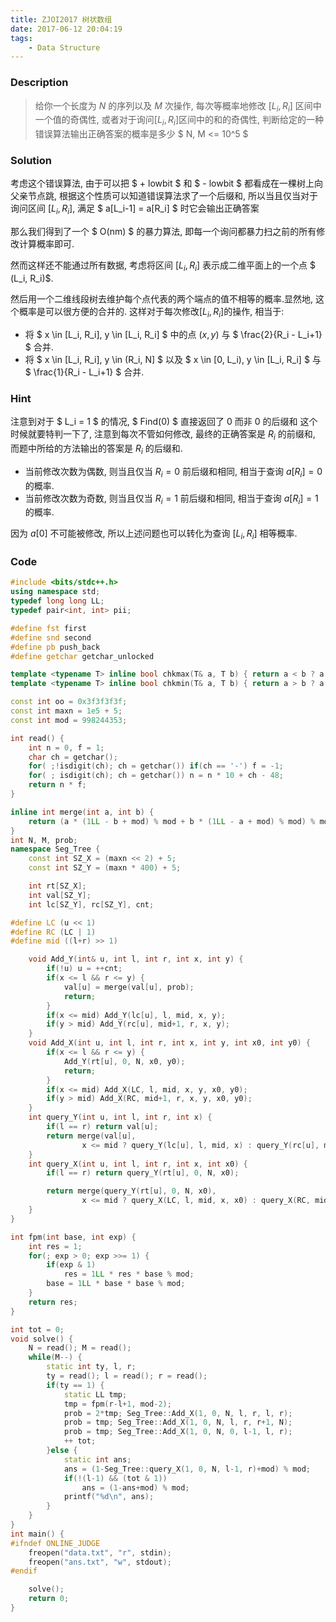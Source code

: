 ```yaml
---
title: ZJOI2017 树状数组
date: 2017-06-12 20:04:19
tags: 
    - Data Structure
---
```


### Description
> 给你一个长度为 $N$ 的序列以及 $M$ 次操作, 每次等概率地修改 $[L_i, R_i]$ 区间中一个值的奇偶性, 或者对于询问$[L_i,R_i]$区间中的和的奇偶性, 判断给定的一种错误算法输出正确答案的概率是多少
$ N, M <= 10^5 $

<!--more-->

### Solution

考虑这个错误算法, 由于可以把 $ + lowbit $ 和 $ - lowbit $ 都看成在一棵树上向父亲节点跳, 根据这个性质可以知道错误算法求了一个后缀和, 所以当且仅当对于询问区间 $[L_i, R_i]$, 满足 $ a[L_i-1] = a[R_i] $ 时它会输出正确答案

那么我们得到了一个 $ O(nm) $ 的暴力算法, 即每一个询问都暴力扫之前的所有修改计算概率即可.

然而这样还不能通过所有数据, 考虑将区间 $[L_i, R_i]$ 表示成二维平面上的一个点 $ (L_i, R_i)$.

然后用一个二维线段树去维护每个点代表的两个端点的值不相等的概率.显然地, 这个概率是可以很方便的合并的.
这样对于每次修改$[L_i, R_i]$的操作, 相当于:
- 将 $ x \in [L_i, R_i], y \in [L_i, R_i] $ 中的点 $(x, y)$ 与 $ \frac{2}{R_i - L_i+1} $ 合并.
- 将 $ x \in [L_i, R_i], y \in (R_i, N] $ 以及 $ x \in [0, L_i), y \in [L_i, R_i] $ 与 $ \frac{1}{R_i - L_i+1} $ 合并.

### Hint
注意到对于 $ L_i = 1 $ 的情况, $ Find(0) $ 直接返回了 $0$ 而非 $0$ 的后缀和
这个时候就要特判一下了, 注意到每次不管如何修改, 最终的正确答案是 $R_i$ 的前缀和, 而题中所给的方法输出的答案是 $R_i$ 的后缀和.

- 当前修改次数为偶数,  则当且仅当 $R_i = 0$ 前后缀和相同, 相当于查询 $a[R_i] = 0$ 的概率.
- 当前修改次数为奇数,  则当且仅当 $R_i = 1$ 前后缀和相同, 相当于查询 $a[R_i] = 1$ 的概率.

因为 $a[0]$ 不可能被修改, 所以上述问题也可以转化为查询 $[L_i, R_i]$ 相等概率.

### Code 

```cpp
#include <bits/stdc++.h>
using namespace std;
typedef long long LL;
typedef pair<int, int> pii;

#define fst first
#define snd second
#define pb push_back
#define getchar getchar_unlocked

template <typename T> inline bool chkmax(T& a, T b) { return a < b ? a = b, 1 : 0; }
template <typename T> inline bool chkmin(T& a, T b) { return a > b ? a = b, 1 : 0; }

const int oo = 0x3f3f3f3f;
const int maxn = 1e5 + 5;
const int mod = 998244353;

int read() {
    int n = 0, f = 1;
    char ch = getchar();
    for( ;!isdigit(ch); ch = getchar()) if(ch == '-') f = -1;
    for( ; isdigit(ch); ch = getchar()) n = n * 10 + ch - 48;
    return n * f;
}

inline int merge(int a, int b) {
    return (a * (1LL - b + mod) % mod + b * (1LL - a + mod) % mod) % mod;
}
int N, M, prob;
namespace Seg_Tree {
    const int SZ_X = (maxn << 2) + 5;
    const int SZ_Y = (maxn * 400) + 5;

    int rt[SZ_X];
    int val[SZ_Y];
    int lc[SZ_Y], rc[SZ_Y], cnt;

#define LC (u << 1) 
#define RC (LC | 1)
#define mid ((l+r) >> 1)

    void Add_Y(int& u, int l, int r, int x, int y) {
        if(!u) u = ++cnt;
        if(x <= l && r <= y) {
            val[u] = merge(val[u], prob);
            return;
        }
        if(x <= mid) Add_Y(lc[u], l, mid, x, y);
        if(y > mid) Add_Y(rc[u], mid+1, r, x, y);
    }
    void Add_X(int u, int l, int r, int x, int y, int x0, int y0) {
        if(x <= l && r <= y) {
            Add_Y(rt[u], 0, N, x0, y0);
            return;
        }
        if(x <= mid) Add_X(LC, l, mid, x, y, x0, y0);
        if(y > mid) Add_X(RC, mid+1, r, x, y, x0, y0);
    }
    int query_Y(int u, int l, int r, int x) {
        if(l == r) return val[u];
        return merge(val[u], 
                x <= mid ? query_Y(lc[u], l, mid, x) : query_Y(rc[u], mid+1, r, x));
    }
    int query_X(int u, int l, int r, int x, int x0) {
        if(l == r) return query_Y(rt[u], 0, N, x0);

        return merge(query_Y(rt[u], 0, N, x0), 
                x <= mid ? query_X(LC, l, mid, x, x0) : query_X(RC, mid+1, r, x, x0));
    }
}

int fpm(int base, int exp) {
    int res = 1;
    for(; exp > 0; exp >>= 1) {
        if(exp & 1) 
            res = 1LL * res * base % mod;
        base = 1LL * base * base % mod;
    }
    return res;
}

int tot = 0;
void solve() {
    N = read(); M = read();
    while(M--) {
        static int ty, l, r;
        ty = read(); l = read(); r = read();
        if(ty == 1) {
            static LL tmp; 
            tmp = fpm(r-l+1, mod-2);
            prob = 2*tmp; Seg_Tree::Add_X(1, 0, N, l, r, l, r); 
            prob = tmp; Seg_Tree::Add_X(1, 0, N, l, r, r+1, N);
            prob = tmp; Seg_Tree::Add_X(1, 0, N, 0, l-1, l, r);
            ++ tot;
        }else {
            static int ans;
            ans = (1-Seg_Tree::query_X(1, 0, N, l-1, r)+mod) % mod;
            if(!(l-1) && (tot & 1))
                ans = (1-ans+mod) % mod;
            printf("%d\n", ans);
        }
    }
}
int main() {
#ifndef ONLINE_JUDGE
    freopen("data.txt", "r", stdin);
    freopen("ans.txt", "w", stdout);
#endif

    solve();
    return 0;
}
```
